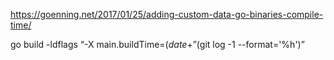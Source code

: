 
https://goenning.net/2017/01/25/adding-custom-data-go-binaries-compile-time/

go build -ldflags “-X main.buildTime=$(date +”%Y.%m.%d.%H%M%S”) -X main.commitHash=$(git log -1 --format='%h')”

